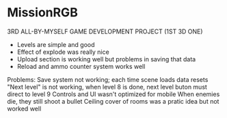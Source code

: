 # MissionRGB
3RD ALL-BY-MYSELF GAME DEVELOPMENT PROJECT (1ST 3D ONE)


+ Levels are simple and good
+ Effect of explode was really nice
+ Upload section is working well but problems in saving that data
+ Reload and ammo counter system works well


Problems:
Save system not working; each time scene loads data resets
"Next level" is not working, when level 8 is done, next level buton must direct to level 9
Controls and UI wasn't optimized for mobile
When enemies die, they still shoot a bullet
Ceiling cover of rooms was a pratic idea but not worked well
